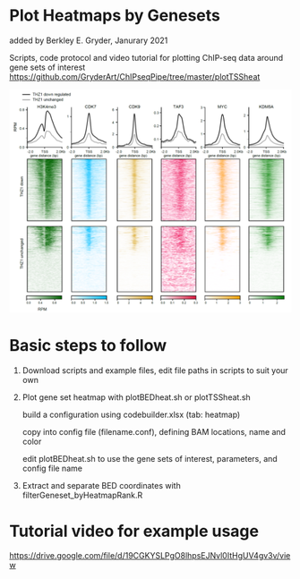 # Plot Heatmaps by Genesets
added by Berkley E. Gryder, Janurary 2021

Scripts, code protocol and video tutorial for plotting ChIP-seq data around gene sets of interest
https://github.com/GryderArt/ChIPseqPipe/tree/master/plotTSSheat

<img src="THZ1_genes_heatmap.png" width="700"/></a>

# Basic steps to follow 

1. Download scripts and example files, edit file paths in scripts to suit your own

2. Plot gene set heatmap with plotBEDheat.sh or plotTSSheat.sh 

	build a configuration using codebuilder.xlsx (tab: heatmap)
	
	copy into config file (filename.conf), defining BAM locations, name and color
	
	edit plotBEDheat.sh to use the gene sets of interest, parameters, and config file name
	
3. Extract and separate BED coordinates with filterGeneset_byHeatmapRank.R

# Tutorial video for example usage

https://drive.google.com/file/d/19CGKYSLPgO8lhpsEJNvl0ItHgUV4gv3v/view
